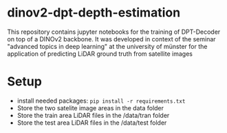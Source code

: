 # dinov2-dpt-depth-estimation
This repository contains jupyter notebooks for the training of DPT-Decoder on top of a DINOv2 backbone. It was developed in context of the seminar "advanced topics in deep learning" at the university of münster for the application of predicting LiDAR ground truth from satellite images

# Setup
- install needed packages: ```pip install -r requirements.txt```
- Store the two satelite image areas in the data folder 
- Store the train area LiDAR files in the /data/tran folder
- Store the test area LiDAR files in the /data/test folder

